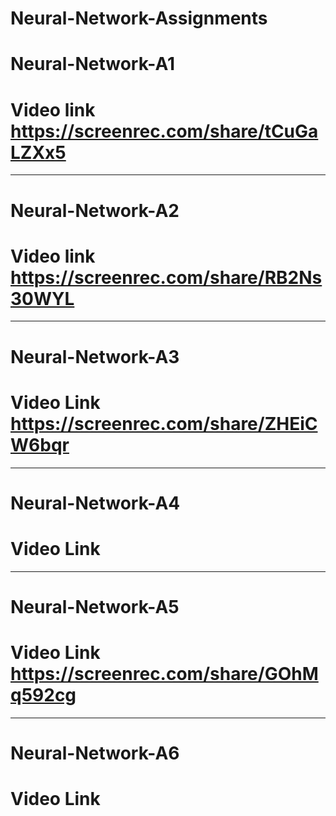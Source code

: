 # Neural-Network-Assignments

# Neural-Network-A1
# Video link  https://screenrec.com/share/tCuGaLZXx5


----------------------------
# Neural-Network-A2
# Video link https://screenrec.com/share/RB2Ns30WYL

----------------------------
# Neural-Network-A3
# Video Link https://screenrec.com/share/ZHEiCW6bqr


----------------------------
# Neural-Network-A4
# Video Link 

----------------------------
# Neural-Network-A5
# Video Link https://screenrec.com/share/GOhMq592cg

----------------------------
# Neural-Network-A6
# Video Link 
